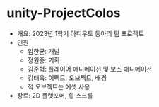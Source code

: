 # unity-ProjectColos
* 개요: 2023년 1학기 아디우토 동아리 팀 프로젝트
* 인원
  * 임한균: 개발
  * 정원종: 기획
  * 김준혁: 플레이어 애니메이션 및 보스 애니메이션
  * 김태욱: 이펙트, 오브젝트, 배경
  * 적 오브젝트는 에셋 사용
* 장르: 2D 플렛포머, 횡 스크롤

